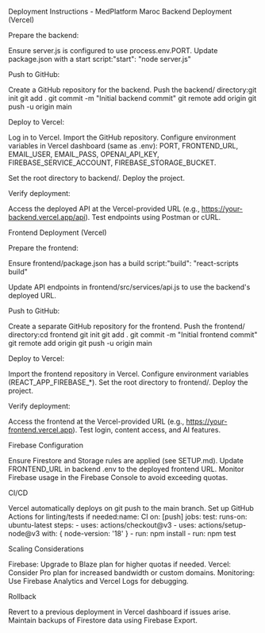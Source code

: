 Deployment Instructions - MedPlatform Maroc
Backend Deployment (Vercel)

Prepare the backend:

Ensure server.js is configured to use process.env.PORT.
Update package.json with a start script:"start": "node server.js"




Push to GitHub:

Create a GitHub repository for the backend.
Push the backend/ directory:git init
git add .
git commit -m "Initial backend commit"
git remote add origin <github-repo-url>
git push -u origin main




Deploy to Vercel:

Log in to Vercel.
Import the GitHub repository.
Configure environment variables in Vercel dashboard (same as .env):
PORT, FRONTEND_URL, EMAIL_USER, EMAIL_PASS, OPENAI_API_KEY, FIREBASE_SERVICE_ACCOUNT, FIREBASE_STORAGE_BUCKET.


Set the root directory to backend/.
Deploy the project.


Verify deployment:

Access the deployed API at the Vercel-provided URL (e.g., https://your-backend.vercel.app/api).
Test endpoints using Postman or cURL.



Frontend Deployment (Vercel)

Prepare the frontend:

Ensure frontend/package.json has a build script:"build": "react-scripts build"


Update API endpoints in frontend/src/services/api.js to use the backend's deployed URL.


Push to GitHub:

Create a separate GitHub repository for the frontend.
Push the frontend/ directory:cd frontend
git init
git add .
git commit -m "Initial frontend commit"
git remote add origin <github-repo-url>
git push -u origin main




Deploy to Vercel:

Import the frontend repository in Vercel.
Configure environment variables (REACT_APP_FIREBASE_*).
Set the root directory to frontend/.
Deploy the project.


Verify deployment:

Access the frontend at the Vercel-provided URL (e.g., https://your-frontend.vercel.app).
Test login, content access, and AI features.



Firebase Configuration

Ensure Firestore and Storage rules are applied (see SETUP.md).
Update FRONTEND_URL in backend .env to the deployed frontend URL.
Monitor Firebase usage in the Firebase Console to avoid exceeding quotas.

CI/CD

Vercel automatically deploys on git push to the main branch.
Set up GitHub Actions for linting/tests if needed:name: CI
on: [push]
jobs:
  test:
    runs-on: ubuntu-latest
    steps:
      - uses: actions/checkout@v3
      - uses: actions/setup-node@v3
        with: { node-version: '18' }
      - run: npm install
      - run: npm test



Scaling Considerations

Firebase: Upgrade to Blaze plan for higher quotas if needed.
Vercel: Consider Pro plan for increased bandwidth or custom domains.
Monitoring: Use Firebase Analytics and Vercel Logs for debugging.

Rollback

Revert to a previous deployment in Vercel dashboard if issues arise.
Maintain backups of Firestore data using Firebase Export.

